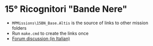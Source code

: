 15° Ricognitori "Bande Nere"
============================

- `MPMissions\15BN_Base.Altis` is the source of links to other mission folders
- Run `make.cmd` to create the links once
- [Forum discussion (in Italian)][1]

[1]: http://www.15bandenere.com/forum/index.php?threads/base-per-altis-stratis-e-bornholm.408/
